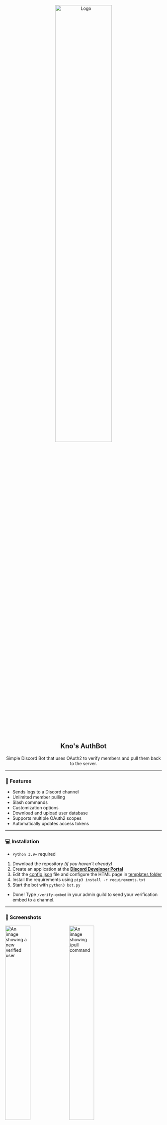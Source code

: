 <div align="center">
  <a href="https://github.com/knockstick/knos-authbot">
    <img src="https://media.discordapp.net/attachments/872388362160455693/1231498864926916649/logo.png?ex=66372db1&is=6624b8b1&hm=bbecdf5c8bd5af7632622b82586a98bf19dd5975a82e3733f6488cee94bed7ef&=&format=webp&quality=lossless" alt="Logo" style="width: 60%; height: 60%;">
  </a>
  
  <h2 align="center">Kno's AuthBot</h2>
  <p align="center">
    Simple Discord Bot that uses OAuth2 to verify members and pull them back to the server.
  </p>
</div>

---

### 🍕 Features

- Sends logs to a Discord channel
- Unlimited member pulling
- Slash commands
- Customization options
- Download and upload user database
- Supports multiple OAuth2 scopes
- Automatically updates access tokens
---

### 💻 Installation

- `Python 3.9+` required
1. Download the repository *(if you haven't already)*
2. Create an application at the <b>[Discord Developer Portal](https://discord.com/developers)</b>
3. Edit the [config.json](https://github.com/knockstick/knos-authbot/blob/main/config.json) file and configure the HTML page in [templates folder](https://github.com/knockstick/knos-authbot/blob/main/templates)
4. Install the requirements using `pip3 install -r requirements.txt`
5. Start the bot with `python3 bot.py`

- Done! Type `/verify-embed` in your admin guild to send your verification embed to a channel.
---

### 📸 Screenshots
<img src="https://media.discordapp.net/attachments/1230859548659683413/1231501737966440520/image.png?ex=6637305e&is=6624bb5e&hm=8c8c6d311fd8d6a83e6fb59b0d83fb966b6b87912ac9f06b54b39ac846729f26&=&format=webp&quality=lossless" style="width: 40%; height: 40%;" alt="An image showing a new verified user">
<img src="https://media.discordapp.net/attachments/1230859548659683413/1231503389200879626/image.png?ex=663731e8&is=6624bce8&hm=11ffedfb0a9ea384fa86e97ce77004f5570f8186332ece0835fea755ab225b5d&=&format=webp&quality=lossless" style="width: 40%; height: 40%;" alt="An image showing /pull command">
<img src="https://media.discordapp.net/attachments/1230859548659683413/1231547521395064832/image.png?ex=66375b02&is=6624e602&hm=bdbe0bf15e6545222e5052682ade6ee541a0d7b49475d6ecd51c44b112a21d45&=&format=webp&quality=lossless" style="width: 40%; height: 40%;" alt="The UI of the program">

---

### ❗ Disclaimer

This github repo is for **EDUCATIONAL PURPOSES ONLY.** I am not responsible for your actions.

---
